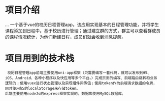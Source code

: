 # 项目介绍
...
     一个基于vue的校历日程管理app，该应用实现基本的日程管理功能，并将学生课程添加到日程中，基于校历进行管理；通过建立群的方式，群主可以查看群成员的课程情况统计，为他们新建日程，成员们就会收到消息提醒。

# 项目用到的技术栈
     校历日程管理app前端主要使用uni-app框架（只需要编写一套代码，就可以发布到H5、iOS、Android、各种小程序以及快应用等多个平台。）完成页面的编写、前端路由跳转和业务逻辑的；使用vuex进行状态管理以及实现组件间传值；使用token作为前端请求数据的令牌，同时使用h5的localStorage来存储token。
    后端主要使用nodeJs的express框架实现的。数据库使用MySQL数据库。
